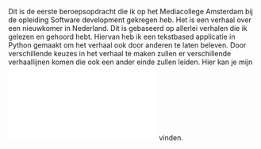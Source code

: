 Dit is de eerste beroepsopdracht die ik op het Mediacollege Amsterdam bij de opleiding Software development gekregen heb. Het is een verhaal over een nieuwkomer in Nederland. Dit is gebaseerd op allerlei verhalen die ik gelezen en gehoord hebt. Hiervan heb ik een tekstbased applicatie in Python gemaakt om het verhaal ook door anderen te laten beleven. Door verschillende keuzes in het verhaal te maken zullen er verschillende verhaallijnen komen die ook een ander einde zullen leiden. Hier kan je mijn ![flowchart](/images/Flowchart.pdf) vinden.
